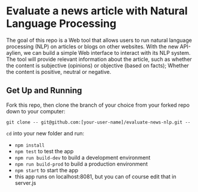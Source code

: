 # Evaluate a news article with Natural Language Processing

The goal of this repo is a Web tool that allows users to run natural language processing (NLP) on articles or blogs on other websites. With the new API-aylien, we can build a simple Web interface to interact with its NLP system. The tool will provide relevant information about the article, such as whether the content is subjective (opinions) or objective (based on facts); Whether the content is positive, neutral or negative.

## Get Up and Running

Fork this repo, then clone the branch of your choice from your forked repo down to your computer:

```
git clone -- git@github.com:[your-user-name]/evaluate-news-nlp.git --
```

`cd` into your new folder and run:
- ```npm install```
- ```npm test``` to test the app
- ```npm run build-dev``` to build a development environment
- ```npm run build-prod``` to build a production environment
- ```npm start``` to start the app
- this app runs on localhost:8081, but you can of course edit that in server.js
